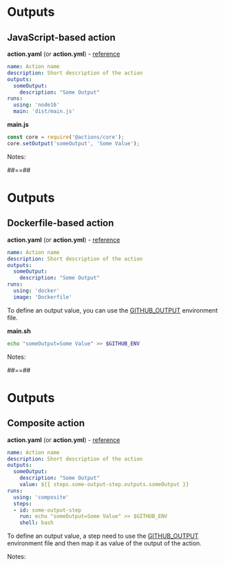 <!-- .slide: class="with-code" -->

# Outputs

## JavaScript-based action

**action.yaml** (or **action.yml**) - [reference](https://docs.github.com/en/actions/creating-actions/metadata-syntax-for-github-actions#outputs-for-docker-container-and-javascript-actions)

```yaml [3-5]
name: Action name
description: Short description of the action
outputs:
  someOutput:
    description: "Some Output"
runs:
  using: 'node16'
  main: 'dist/main.js'
```

**main.js**

```js [2]
const core = require('@actions/core');
core.setOutput('someOutput', 'Some Value');
```

Notes:

##==##

<!-- .slide: class="with-code" -->

# Outputs

## Dockerfile-based action

**action.yaml** (or **action.yml**) - [reference](https://docs.github.com/en/actions/creating-actions/metadata-syntax-for-github-actions#outputs-for-docker-container-and-javascript-actions)

```yaml [3-5]
name: Action name
description: Short description of the action
outputs:
  someOutput:
    description: "Some Output"
runs:
  using: 'docker'
  image: 'Dockerfile'
```

To define an output value, you can use the [GITHUB_OUTPUT](https://docs.github.com/en/actions/using-workflows/workflow-commands-for-github-actions#setting-an-output-parameter) environment file.

**main.sh**

```sh
echo "someOutput=Some Value" >> $GITHUB_ENV
```

Notes:

##==##

<!-- .slide: class="with-code" -->

# Outputs

## Composite action

**action.yaml** (or **action.yml**) - [reference](https://docs.github.com/en/actions/creating-actions/metadata-syntax-for-github-actions#outputs-for-composite-actions)

```yaml [10-11|3-6]
name: Action name
description: Short description of the action
outputs:
  someOutput:
    description: "Some Output"
    value: ${{ steps.some-output-step.outputs.someOutput }}
runs:
  using: 'composite'
  steps:
  - id: some-output-step
    run: echo "someOutput=Some Value" >> $GITHUB_ENV
    shell: bash
```

To define an output value, a step need to use the [GITHUB_OUTPUT](https://docs.github.com/en/actions/using-workflows/workflow-commands-for-github-actions#setting-an-output-parameter) environment file and then map it as value of the output of the action.

Notes:
